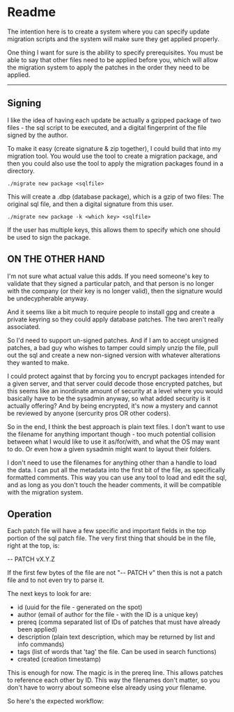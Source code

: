 # Readme

The intention here is to create a system where you can specify update migration scripts and the system will make sure they get applied properly.

One thing I want for sure is the ability to specify prerequisites. You must be able to say that other files need to be applied before you, which will allow the migration system to apply the patches in the order they need to be applied.

---


## Signing
I like the idea of having each update be actually a gzipped package of two files - the sql script to be executed, and a digital fingerprint of the file signed by the author. 

To make it easy (create signature & zip together), I could build that into my migration tool. You would use the tool to create a migration package, and then you could also use the tool to apply the migration packages found in a directory.

	./migrate new package <sqlfile>

This will create a <sqlfile>.dbp (database package), which is a gzip of two files: The original sql file, and then a digital signature from this user.

	./migrate new package -k <which key> <sqlfile>

If the user has multiple keys, this allows them to specify which one should be used to sign the package.

## ON THE OTHER HAND

I'm not sure what actual value this adds. If you need someone's key to validate that they signed a particular patch, and that person is no longer with the company (or their key is no longer valid), then the signature would be undecypherable anyway.

And it seems like a bit much to require people to install gpg and create a private keyring so they could apply database patches. The two aren't really associated.

So I'd need to support un-signed patches. And if I am to accept unsigned patches, a bad guy who wishes to tamper could simply unzip the file, pull out the sql and create a new non-signed version with whatever alterations they wanted to make.

I could protect against that by forcing you to encrypt packages intended for a given server, and that server could decode those encrypted patches, but this seems like an inordinate amount of security at a level where you would basically have to be the sysadmin anyway, so what added security is it actually offering? And by being encrypted, it's now a mystery and cannot be reviewed by anyone (sercurity pros OR other coders).

So in the end, I think the best approach is plain text files. I don't want to use the filename for anything important though - too much potential collision between what I would like to use it as/for/with, and what the OS may want to do. Or even how a given sysadmin might want to layout their folders.

I don't need to use the filenames for anything other than a handle to load the data. I can put all the metadata into the first bit of the file, as specifically formatted comments. This way you can use any tool to load and edit the sql, and as long as you don't touch the header comments, it will be compatible with the migration system.


## Operation

Each patch file will have a few specific and important fields in the top portion of the sql patch file. The very first thing that should be in the file, right at the top, is:

  -- PATCH vX.Y.Z
 
 If the first few bytes of the file are not "-- PATCH v" then this is not a patch file and to not even try to parse it.

 The next keys to look for are:
 * id  (uuid for the file - generated on the spot)
 * author (email of author for the file - with the ID is a unique key)
 * prereq (comma separated list of IDs of patches that must have already been applied)
 * description (plain text description, which may be returned by list and info commands)
 * tags (list of words that 'tag' the file. Can be used in search functions)
 * created (creation timestamp)

 This is enough for now. The magic is in the prereq line. This allows patches to reference each other by ID. This way the filenames don't matter, so you don't have to worry about someone else already using your filename.

So here's the expected workflow:



